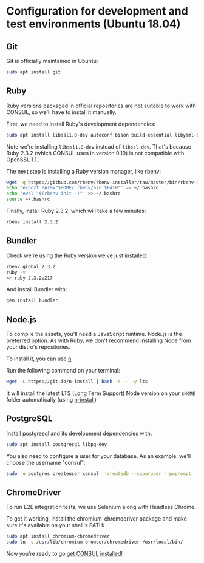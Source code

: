 # Configuration for development and test environments (Ubuntu 18.04)

## Git

Git is officially maintained in Ubuntu:

```bash
sudo apt install git
```

## Ruby

Ruby versions packaged in official repositories are not suitable to work with CONSUL, so we'll have to install it manually.

First, we need to install Ruby's development dependencies:

```bash
sudo apt install libssl1.0-dev autoconf bison build-essential libyaml-dev libreadline6-dev zlib1g-dev libncurses5-dev libffi-dev libgdbm5 libgdbm-dev
```

Note we're installing `libssl1.0-dev` instead of `libssl-dev`. That's because Ruby 2.3.2 (which CONSUL uses in version 0.19) is not compatible with OpenSSL 1.1.

The next step is installing a Ruby version manager, like rbenv:

```bash
wget -q https://github.com/rbenv/rbenv-installer/raw/master/bin/rbenv-installer -O- | bash
echo 'export PATH="$HOME/.rbenv/bin:$PATH"' >> ~/.bashrc
echo 'eval "$(rbenv init -)"' >> ~/.bashrc
source ~/.bashrc
```

Finally, install Ruby 2.3.2, which will take a few minutes:

```bash
rbenv install 2.3.2
```

## Bundler

Check we're using the Ruby version we've just installed:

```bash
rbenv global 2.3.2
ruby -v
=> ruby 2.3.2p217
```

And install Bundler with:

```bash
gem install bundler
```

## Node.js

To compile the assets, you'll need a JavaScript runtime. Node.js is the preferred option. As with Ruby, we don't recommend installing Node from your distro's repositories.

To install it, you can use [n](https://github.com/tj/n)

Run the following command on your terminal:

```bash
wget -L https://git.io/n-install | bash -s -- -y lts
```

It will install the latest LTS (Long Term Support) Node version on your `$HOME` folder automatically (using [n-install](https://github.com/mklement0/n-install))

## PostgreSQL

Install postgresql and its development dependencies with:

```bash
sudo apt install postgresql libpq-dev
```

You also need to configure a user for your database. As an example, we'll choose the username "consul":

```bash
sudo -u postgres createuser consul --createdb --superuser --pwprompt
```

## ChromeDriver

To run E2E integration tests, we use Selenium along with Headless Chrome.

To get it working, install the chromium-chromedriver package and make sure it's available on your shell's PATH:

```bash
sudo apt install chromium-chromedriver
sudo ln -s /usr/lib/chromium-browser/chromedriver /usr/local/bin/
```

Now you're ready to go [get CONSUL installed](../local_installation.html)!
